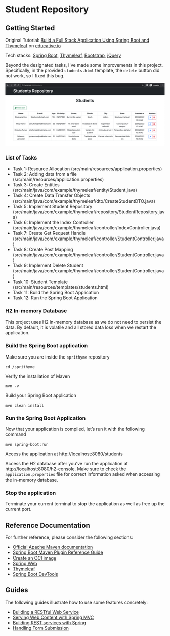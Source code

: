 # Student Repository

## Getting Started

Original Tutorial: [Build a Full Stack Application Using Spring Boot and Thymeleaf](https://www.educative.io/collection/page/10370001/4620998892847104/6621589491941376/project) on [educative.io](https://www.educative.io)

Tech stacks: [Spring Boot](https://spring.io), [Thymeleaf](https://www.thymeleaf.org), [Bootstrap](https://getbootstrap.com), [jQuery](https://jquery.com)

Beyond the designated tasks, I've made some improvements in this project. Specifically, in the provided `students.html` template, the `delete` button did not work, so I fixed this bug.

<img src="images/demo.png" width=800>

### List of Tasks

- Task 1: Resource Allocation (src/main/resources/application.properties)
- Task 2: Adding data from a file (src/main/resources/application.properties)
- Task 3: Create Entities (src/main/java/com/example/thymeleaf/entity/Student.java)
- Task 4: Create Data Transfer Objects (src/main/java/com/example/thymeleaf/dto/CreateStudentDTO.java)
- Task 5: Implement Student Repository (src/main/java/com/example/thymeleaf/repository/StudentRepository.java)
- Task 6: Implement the Index Controller (src/main/java/com/example/thymeleaf/controller/IndexController.java)
- Task 7: Create Get Request Handle (src/main/java/com/example/thymeleaf/controller/StudentController.java)
- Task 8: Create Post Mapping (src/main/java/com/example/thymeleaf/controller/StudentController.java)
- Task 9: Implement Delete Student (src/main/java/com/example/thymeleaf/controller/StudentController.java)
- Task 10: Student Template (src/main/resources/templates/students.html)
- Task 11: Build the Spring Boot Application
- Task 12: Run the Spring Boot Application

### H2 In-memory Database

This project uses H2 in-memory database as we do not need to persist the data. By default, it is volatile and all stored data loss when we restart the application.

### Build the Spring Boot application

Make sure you are inside the `sprithyme` repository

```
cd /sprithyme
```

Verify the installation of Maven

```
mvn -v
```

Build your Spring Boot application

```
mvn clean install
```

### Run the Spring Boot Application

Now that your application is compiled, let’s run it with the following command

```
mvn spring-boot:run
```

Access the application at http://localhost:8080/students

Access the H2 database after you've run the application at http://localhost:8080/h2-console. Make sure to check the `application.properties` file for correct information asked when accessing the in-memory database.

### Stop the application

Terminate your current terminal to stop the application as well as free up the current port.

## Reference Documentation
For further reference, please consider the following sections:

* [Official Apache Maven documentation](https://maven.apache.org/guides/index.html)
* [Spring Boot Maven Plugin Reference Guide](https://docs.spring.io/spring-boot/docs/2.7.5/maven-plugin/reference/html/)
* [Create an OCI image](https://docs.spring.io/spring-boot/docs/2.7.5/maven-plugin/reference/html/#build-image)
* [Spring Web](https://docs.spring.io/spring-boot/docs/2.7.5/reference/htmlsingle/#web)
* [Thymeleaf](https://docs.spring.io/spring-boot/docs/2.7.5/reference/htmlsingle/#web.servlet.spring-mvc.template-engines)
* [Spring Boot DevTools](https://docs.spring.io/spring-boot/docs/2.7.5/reference/htmlsingle/#using.devtools)

## Guides
The following guides illustrate how to use some features concretely:

* [Building a RESTful Web Service](https://spring.io/guides/gs/rest-service/)
* [Serving Web Content with Spring MVC](https://spring.io/guides/gs/serving-web-content/)
* [Building REST services with Spring](https://spring.io/guides/tutorials/rest/)
* [Handling Form Submission](https://spring.io/guides/gs/handling-form-submission/)
